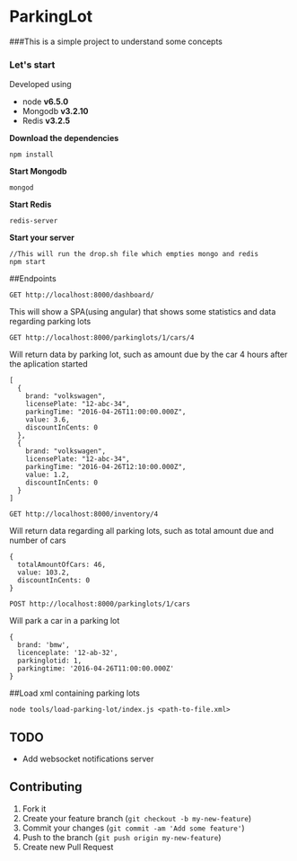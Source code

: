 # ParkingLot

###This is a simple project to understand some concepts


### Let's start

Developed using

- node **v6.5.0**
- Mongodb **v3.2.10**
- Redis **v3.2.5**

**Download the dependencies**

```
npm install
```

**Start Mongodb**

```
mongod
```

**Start Redis**

```
redis-server
```

**Start your server**

```
//This will run the drop.sh file which empties mongo and redis
npm start
```

##Endpoints

`GET http://localhost:8000/dashboard/`

  This will show a SPA(using angular) that shows some statistics and data regarding parking lots

`GET http://localhost:8000/parkinglots/1/cars/4`

Will return data by parking lot, such as amount due by the car 4 hours after the aplication started

````
[
  {
    brand: "volkswagen",
    licensePlate: "12-abc-34",
    parkingTime: "2016-04-26T11:00:00.000Z",
    value: 3.6,
    discountInCents: 0
  },
  {
    brand: "volkswagen",
    licensePlate: "12-abc-34",
    parkingTime: "2016-04-26T12:10:00.000Z",
    value: 1.2,
    discountInCents: 0
  }
]
````


`GET http://localhost:8000/inventory/4`

Will return data regarding all parking lots, such as total amount due and number of cars

````
{
  totalAmountOfCars: 46,
  value: 103.2,
  discountInCents: 0
}
````

`POST http://localhost:8000/parkinglots/1/cars`

Will park a car in a parking lot

````
{
  brand: 'bmw',
  licenceplate: '12-ab-32',
  parkinglotid: 1,
  parkingtime: '2016-04-26T11:00:00.000Z'
}
````

##Load xml containing parking lots

`node tools/load-parking-lot/index.js <path-to-file.xml>`

## TODO

  - Add websocket notifications server

## Contributing

1. Fork it
2. Create your feature branch (`git checkout -b my-new-feature`)
3. Commit your changes (`git commit -am 'Add some feature'`)
4. Push to the branch (`git push origin my-new-feature`)
5. Create new Pull Request
